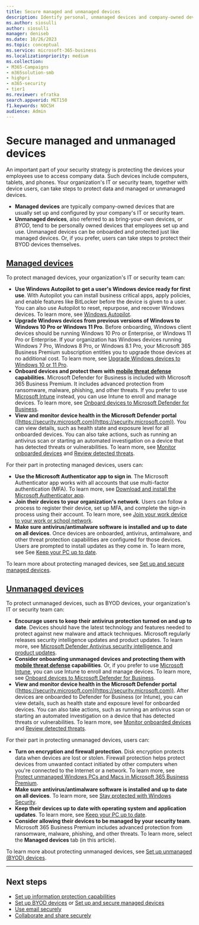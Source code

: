 ```yaml
---
title: Secure managed and unmanaged devices
description: Identify personal, unmanaged devices and company-owned devices, and learn how to secure them.
ms.author: siosulli
author: siosulli
manager: deniseb
ms.date: 10/26/2023
ms.topic: conceptual
ms.service: microsoft-365-business
ms.localizationpriority: medium
ms.collection:
- M365-Campaigns
- m365solution-smb
- highpri
- m365-security
- tier1
ms.reviewer: efratka
search.appverid: MET150
f1.keywords: NOCSH
audience: Admin
---
```


# Secure managed and unmanaged devices

An important part of your security strategy is protecting the devices your employees use to access company data. Such devices include computers, tablets, and phones. Your organization's IT or security team, together with device users, can take steps to protect data and managed or unmanaged devices.

- **Managed devices** are typically company-owned devices that are usually set up and configured by your company's IT or security team.
- **Unmanaged devices**, also referred to as bring-your-own devices, or *BYOD*, tend to be personally owned devices that employees set up and use. Unmanaged devices can be onboarded and protected just like managed devices. Or, if you prefer, users can take steps to protect their BYOD devices themselves.

##  [**Managed devices**](#tab/Managed)

To protect managed devices, your organization's IT or security team can:

- **Use Windows Autopilot to get a user's Windows device ready for first use**. With Autopilot you can install business critical apps, apply policies, and enable features like BitLocker before the device is given to a user. You can also use Autopilot to reset, repurpose, and recover Windows devices. To learn more, see [Windows Autopilot](/mem/autopilot/windows-autopilot).
- **Upgrade Windows devices from previous versions of Windows to Windows 10 Pro or Windows 11 Pro**. Before onboarding, Windows client devices should be running Windows 10 Pro or Enterprise, or Windows 11 Pro or Enterprise. If your organization has Windows devices running Windows 7 Pro, Windows 8 Pro, or Windows 8.1 Pro, your Microsoft 365 Business Premium subscription entitles you to upgrade those devices at no additional cost. To learn more, see [Upgrade Windows devices to Windows 10 or 11 Pro](m365bp-upgrade-windows-pro.md).
- **Onboard devices and protect them with [mobile threat defense](../security/defender-business/mdb-mtd.md) capabilities**. Microsoft Defender for Business is included with Microsoft 365 Business Premium. It includes advanced protection from ransomware, malware, phishing, and other threats. If you prefer to use [Microsoft Intune](/mem/intune/fundamentals/what-is-intune) instead, you can use Intune to enroll and manage devices. To learn more, see [Onboard devices to Microsoft Defender for Business](m365bp-onboard-devices-mdb.md).
- **View and monitor device health in the Microsoft Defender portal** ([https://security.microsoft.com](https://security.microsoft.com)). You can view details, such as health state and exposure level for all onboarded devices. You can also take actions, such as running an antivirus scan or starting an automated investigation on a device that has detected threats or vulnerabilities. To learn more, see [Monitor onboarded devices](m365bp-device-states.md) and [Review detected threats](m365bp-review-threats-take-action.md).

For their part in protecting managed devices, users can:

- **Use the Microsoft Authenticator app to sign in**. The Microsoft Authenticator app works with all accounts that use multi-factor authentication (MFA). To learn more, see [Download and install the Microsoft Authenticator app](https://support.microsoft.com/account-billing/download-and-install-the-microsoft-authenticator-app-351498fc-850a-45da-b7b6-27e523b8702a).
- **Join their devices to your organization's network**. Users can follow a process to register their device, set up MFA, and complete the sign-in process using their account. To learn more, see [Join your work device to your work or school network](https://support.microsoft.com/account-billing/join-your-work-device-to-your-work-or-school-network-ef4d6adb-5095-4e51-829e-5457430f3973).
- **Make sure antivirus/antimalware software is installed and up to date on all devices**. Once devices are onboarded, antivirus, antimalware, and other threat protection capabilities are configured for those devices. Users are prompted to install updates as they come in. To learn more, see See [Keep your PC up to date](https://support.microsoft.com/windows/keep-your-pc-up-to-date-de79813c-7919-5fed-080f-0871c7bd9bde).

To learn more about protecting managed devices, see [Set up and secure managed devices](m365bp-protect-managed-devices.md).

##  [**Unmanaged devices**](#tab/Unmanaged)

To protect unmanaged devices, such as BYOD devices, your organization's IT or security team can:

- **Encourage users to keep their antivirus protection turned on and up to date**. Devices should have the latest technology and features needed to protect against new malware and attack techniques. Microsoft regularly releases security intelligence updates and product updates. To learn more, see [Microsoft Defender Antivirus security intelligence and product updates](../security/defender-endpoint/microsoft-defender-antivirus-updates.md).
- **Consider onboarding unmanaged devices and protecting them with [mobile threat defense](../security/defender-business/mdb-mtd.md) capabilities**. Or, if you prefer to use [Microsoft Intune](/mem/intune/fundamentals/what-is-intune), you can use Intune to enroll and manage devices. To learn more, see [Onboard devices to Microsoft Defender for Business](m365bp-onboard-devices-mdb.md).
- **View and monitor device health in the Microsoft Defender portal** ([https://security.microsoft.com](https://security.microsoft.com)). After devices are onboarded to Defender for Business (or Intune), you can view details, such as health state and exposure level for onboarded devices. You can also take actions, such as running an antivirus scan or starting an automated investigation on a device that has detected threats or vulnerabilities. To learn more, see [Monitor onboarded devices](m365bp-device-states.md) and [Review detected threats](m365bp-review-threats-take-action.md).

For their part in protecting unmanaged devices, users can:

- **Turn on encryption and firewall protection**. Disk encryption protects data when devices are lost or stolen. Firewall protection helps protect devices from unwanted contact initiated by other computers when you're connected to the Internet or a network. To learn more, see [Protect unmanaged Windows PCs and Macs in Microsoft 365 Business Premium](m365bp-protect-pcs-macs.md).
- **Make sure antivirus/antimalware software is installed and up to date on all devices**. To learn more, see  [Stay protected with Windows Security](https://support.microsoft.com/windows/stay-protected-with-windows-security-2ae0363d-0ada-c064-8b56-6a39afb6a963).
- **Keep their devices up to date with operating system and application updates**. To learn more, see [Keep your PC up to date](https://support.microsoft.com/windows/keep-your-pc-up-to-date-de79813c-7919-5fed-080f-0871c7bd9bde).
- **Consider allowing their devices to be managed by your security team**. Microsoft 365 Business Premium includes advanced protection from ransomware, malware, phishing, and other threats. To learn more, select the **Managed devices** tab (in this article).

To learn more about protecting unmanaged devices, see [Set up unmanaged (BYOD) devices](m365bp-set-up-unmanaged-devices.md).

---

## Next steps

- [Set up information protection capabilities](m365bp-set-up-compliance.md)
- [Set up BYOD devices](m365bp-set-up-unmanaged-devices.md) or [Set up and secure managed devices](m365bp-protect-managed-devices.md)
- [Use email securely](m365bp-use-email-securely.md)
- [Collaborate and share securely](m365bp-collaborate-share-securely.md)

